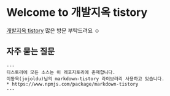 # Welcome to 개발지옥 tistory 

[개발지옥 tistory](https://jyeonjyan.tistory.com/) 많은 방문 부탁드려요 ☺️

## 자주 묻는 질문
```
---
티스토리에 모든 소스는 이 레포지토리에 존재합니다.  
이동욱(jojoldu)님의 markdown-tistory 라이브러리 사용하고 있습니다.
* https://www.npmjs.com/package/markdown-tistory
---
```